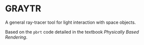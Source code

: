 
# GRAYTR

A general ray-tracer tool for light interaction with space objects.

Based on the `pbrt` code detailed in the textbook _Physically Based Rendering_.

